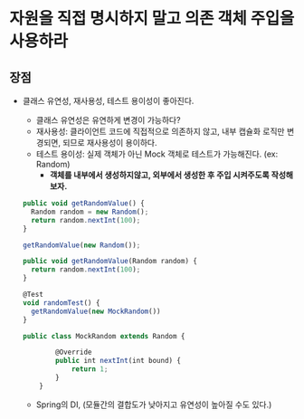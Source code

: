 # 자원을 직접 명시하지 말고 의존 객체 주입을 사용하라

## 장점

- 클래스 유연성, 재사용성, 테스트 용이성이 좋아진다.

  - 클래스 유연성은 유연하게 변경이 가능하다?
  - 재사용성: 클라이언트 코드에 직접적으로 의존하지 않고, 내부 캡슐화 로직만 변경되면, 되므로 재사용성이 용이하다.
  - 테스트 용이성: 실제 객체가 아닌 Mock  객체로 테스트가 가능해진다. (ex: Random)
    - **객체를 내부에서 생성하지않고, 외부에서 생성한 후 주입 시켜주도록 작성해보자.**

  ```jsx
  public void getRandomValue() {
  	Random random = new Random();
  	return random.nextInt(100);
  }
  
  getRandomValue(new Random());
  
  public void getRandomValue(Random random) {
  	return random.nextInt(100);	
  }
  
  @Test
  void randomTest() {
  	getRandomValue(new MockRandom())
  }
  
  public class MockRandom extends Random {
  
          @Override
          public int nextInt(int bound) {
              return 1;
          }
      }
  ```

  - Spring의 DI, (모듈간의 결합도가 낮아지고 유연성이 높아질 수도 있다.)